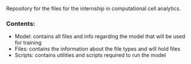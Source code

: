 Repository for the files for the internship in computational cell analytics.
### Contents:
- Model: contains all files and info regarding the model that will be used for training
- Files: contains the information about the file types and will hold files 
- Scripts: contains utilities and scripts required to run the model